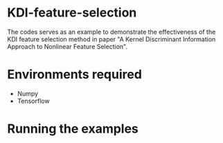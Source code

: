 # KDI-feature-selection

The codes serves as an example to demonstrate the effectiveness of the KDI feature selection method in paper "A Kernel Discriminant Information Approach to Nonlinear Feature Selection".

# Environments required

- Numpy
- Tensorflow


# Running the examples


